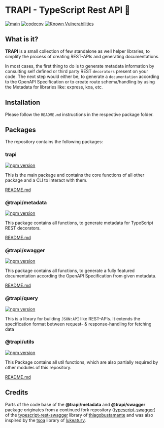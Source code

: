 # TRAPI - TypeScript Rest API 🌌

[![main](https://github.com/Tada5hi/typescript-rest-api/actions/workflows/main.yml/badge.svg)](https://github.com/Tada5hi/typescript-rest-api/actions/workflows/main.yml)
[![codecov](https://codecov.io/gh/Tada5hi/typescript-rest-api/branch/main/graph/badge.svg?token=ZUJ8F5TTSX)](https://codecov.io/gh/Tada5hi/typescript-rest-api)
[![Known Vulnerabilities](https://snyk.io/test/github/Tada5hi/typescript-rest-api/badge.svg)](https://snyk.io/test/github/Tada5hi/typescript-rest-api)

## What is it?
**TRAPI** is a small collection of few standalone as well helper libraries, to simplify the process of creating REST-APIs and generating documentations.

In most cases, the first thing to do is to generate metadata information by consulting self defined or third party REST `decorators` present on your code.
The next step would either be, to generate a `documentation` according to the OpenAPI Specification or to create route schema/handling by using the Metadata for libraries like: express, koa, etc.

## Installation
Please follow the `README.md` instructions in the respective package folder.

## Packages
The repository contains the following packages:

### trapi
[![npm version](https://badge.fury.io/js/trapi.svg)](https://badge.fury.io/js/trapi)

This is the main package and contains the core functions of all other package and a CLI to interact with them.

[README.md](https://github.com/Tada5hi/typescript-rest-api/tree/main/packages/trapi#README.md)

### @trapi/metadata
[![npm version](https://badge.fury.io/js/@trapi%2Fmetadata.svg)](https://badge.fury.io/js/@trapi%2Fmetadata)

This package contains all functions, to generate metadata for TypeScript REST decorators.

[README.md](https://github.com/Tada5hi/typescript-rest-api/tree/main/packages/trapi-metadata#README.md)

### @trapi/swagger
[![npm version](https://badge.fury.io/js/@trapi%2Fswagger.svg)](https://badge.fury.io/js/@trapi%2Fswagger)

This package contains all functions, to generate a fully featured documentation according the OpenAPI Specification from given metadata.

[README.md](https://github.com/Tada5hi/typescript-rest-api/tree/main/packages/trapi-swagger#README.md)

### @trapi/query
[![npm version](https://badge.fury.io/js/@trapi%2Fdata-fetching.svg)](https://badge.fury.io/js/@trapi%2Fdata-fetching)

This is a library for building `JSON:API` like REST-APIs.
It extends the specification format between request- & response-handling for fetching data

### @trapi/utils
[![npm version](https://badge.fury.io/js/@trapi%2Futils.svg)](https://badge.fury.io/js/@trapi%2Futils)

This Package contains all util functions, which are also partially required by other modules of this repository.

[README.md](https://github.com/Tada5hi/typescript-rest-api/tree/main/packages/trapi-utils#README.md)

## Credits

Parts of the code base of the **@trapi/metadata** and **@trapi/swagger** package originates from a continued fork repository ([typescript-swagger](https://github.com/Tada5hi/typescript-swagger)) of the
[typescript-rest-swagger](https://github.com/thiagobustamante/typescript-rest-swagger) library of [thiagobustamante](https://github.com/thiagobustamante)
and was also inspired by the [tsoa](https://github.com/lukeautry/tsoa) library of [lukeatury](https://github.com/lukeautry).
